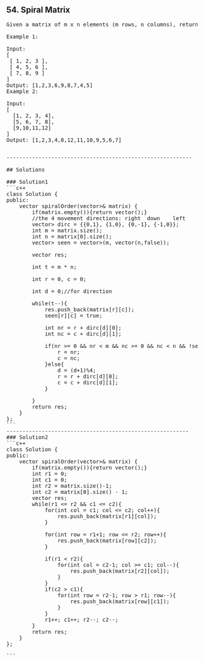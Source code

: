 ## 54. Spiral Matrix
<pre>
Given a matrix of m x n elements (m rows, n columns), return all elements of the matrix in spiral order.

Example 1:

Input:
[
 [ 1, 2, 3 ],
 [ 4, 5, 6 ],
 [ 7, 8, 9 ]
]
Output: [1,2,3,6,9,8,7,4,5]
Example 2:

Input:
[
  [1, 2, 3, 4],
  [5, 6, 7, 8],
  [9,10,11,12]
]
Output: [1,2,3,4,8,12,11,10,9,5,6,7]
<pre>

----------------------------------------------------------

## Solutions

### Solution1
```c++
class Solution {
public:
    vector<int> spiralOrder(vector<vector<int>>& matrix) {
        if(matrix.empty()){return vector<int>();}
        //the 4 movement directions: right  down    left     up
        vector<vector<int>> dirc = {{0,1}, {1,0}, {0,-1}, {-1,0}};
        int m = matrix.size();
        int n = matrix[0].size();
        vector<vector<bool>> seen = vector<vector<bool>>(m, vector<bool>(n,false));
        
        vector<int> res;
        
        int t = m * n;
        
        int r = 0, c = 0;
        
        int d = 0;//for direction
        
        while(t--){
            res.push_back(matrix[r][c]);
            seen[r][c] = true;
            
            int nr = r + dirc[d][0];
            int nc = c + dirc[d][1];
            
            if(nr >= 0 && nr < m && nc >= 0 && nc < n && !seen[nr][nc]){
                r = nr;
                c = nc;
            }else{
                d = (d+1)%4;
                r = r + dirc[d][0];
                c = c + dirc[d][1];
            }
            
        }
        return res;
    }
};
```
---------------------------------------------------------
### Solution2
```c++
class Solution {
public:
    vector<int> spiralOrder(vector<vector<int>>& matrix) {
        if(matrix.empty()){return vector<int>();}
        int r1 = 0;
        int c1 = 0;
        int r2 = matrix.size()-1;
        int c2 = matrix[0].size() - 1;
        vector<int> res;
        while(r1 <= r2 && c1 <= c2){
            for(int col = c1; col <= c2; col++){
                res.push_back(matrix[r1][col]);
            }
            
            for(int row = r1+1; row <= r2; row++){
                res.push_back(matrix[row][c2]);
            }
            
            if(r1 < r2){
                for(int col = c2-1; col >= c1; col--){
                    res.push_back(matrix[r2][col]);
                }
            }
            if(c2 > c1){
                for(int row = r2-1; row > r1; row--){
                    res.push_back(matrix[row][c1]);
                }
            }
            r1++; c1++; r2--; c2--;
        }
        return res;
    }
};

```

